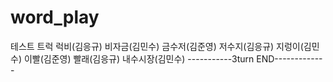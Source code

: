 # word_play
테스트 트럭 럭비(김응규)
비자금(김민수)
금수저(김준영)
저수지(김응규)
지렁이(김민수)
이빨(김준영)
빨래(김응규)
내수시장(김민수)
-----------3turn END-------------
